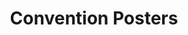 ---
portfolio: hero
title:  "Convention Posters"
description: "NC Comicon 2024"
imgSrc: "../images/v3/hero/hero-1.jpg"
layout: port-v
set: hero
---